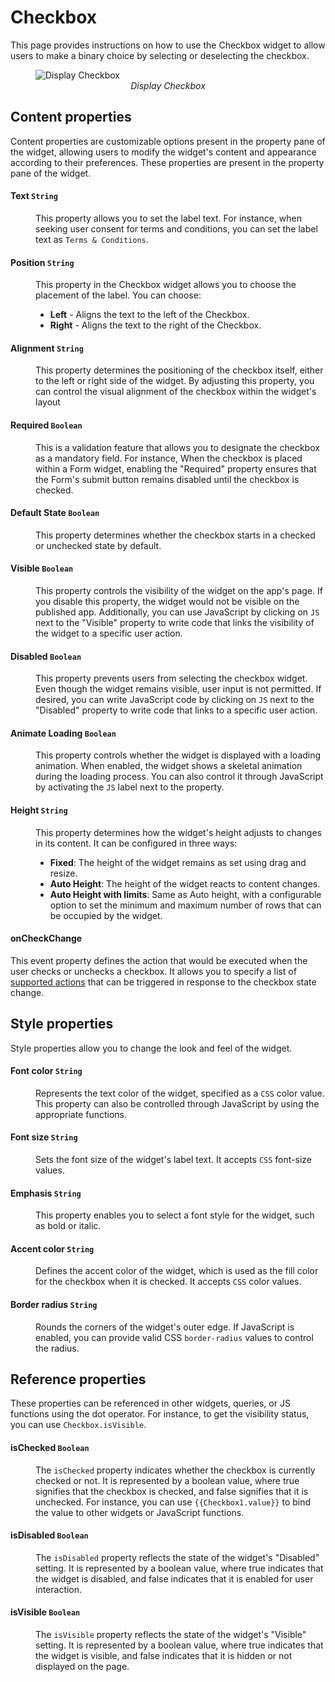 # Checkbox

This page provides instructions on how to use the Checkbox widget to allow users to make a binary choice by selecting or deselecting the checkbox.

<figure>
  <img src="/img/checkbox-img.png" style= {{width:"700px", height:"auto"}} alt="Display Checkbox"/>
  <figcaption align = "center"><i>Display Checkbox</i></figcaption>
</figure>

## Content properties

Content properties are customizable options present in the property pane of the widget, allowing users to modify the widget's content and appearance according to their preferences. These properties are present in the property pane of the widget.

#### Text `String`

 <dd>This property allows you to set the label text. For instance, when seeking user consent for terms and conditions, you can set the label text as <code>Terms & Conditions</code>.</dd>

#### Position `String`
<dd>
 This property in the Checkbox widget allows you to choose the placement of the label. You can choose:<br />

 * <b>Left</b> - Aligns the text to the left of the Checkbox.
 * <b>Right</b> - Aligns the text to the right of the Checkbox.

</dd>

#### Alignment `String`

<dd>
This property determines the positioning of the checkbox itself, either to the left or right side of the widget. By adjusting this property, you can control the visual alignment of the checkbox within the widget's layout
</dd>


#### Required `Boolean`

<dd>
This is a validation feature that allows you to designate the checkbox as a mandatory field. For instance, When the checkbox is placed within a Form widget, enabling the "Required" property ensures that the Form's submit button remains disabled until the checkbox is checked. 

</dd>

#### Default State `Boolean`

<dd>
This property determines whether the checkbox starts in a checked or unchecked state by default.
</dd>

#### Visible `Boolean`
<dd>

This property controls the visibility of the widget on the app's page. If you disable this property, the widget would not be visible on the published app. Additionally, you can use JavaScript by clicking on <code>JS</code> next to the "Visible" property to write code that links the visibility of the widget to a specific user action.
</dd>

#### Disabled `Boolean`

<dd>

This property prevents users from selecting the checkbox widget. Even though the widget remains visible, user input is not permitted. If desired, you can write JavaScript code by clicking on <code>JS</code> next to the "Disabled" property to write code that links to a specific user action.

</dd>

#### Animate Loading `Boolean`

<dd>

This property controls whether the widget is displayed with a loading animation. When enabled, the widget shows a skeletal animation during the loading process. You can also control it through JavaScript by activating the <code>JS</code> label next to the property.

</dd>

#### Height `String`

<dd>

This property determines how the widget's height adjusts to changes in its content. It can be configured in three ways:

* **Fixed**: The height of the widget remains as set using drag and resize.
* **Auto Height**: The height of the widget reacts to content changes.
* **Auto Height with limits**: Same as Auto height, with a configurable option to set the minimum and maximum number of rows that can be occupied by the widget.

</dd>

#### onCheckChange

This event property defines the action that would be executed when the user checks or unchecks a checkbox. It allows you to specify a list of [supported actions](http://localhost:3000/reference/appsmith-framework/widget-actions) that can be triggered in response to the checkbox state change.


## Style properties
Style properties allow you to change the look and feel of the widget.

#### Font color `String`

<dd>

Represents the text color of the widget, specified as a `CSS` color value. This property can also be controlled through JavaScript by using the appropriate functions.

</dd>

#### Font size `String`

<dd>

Sets the font size of the widget's label text. It accepts `CSS` font-size values.
</dd>

#### Emphasis `String`
<dd>
This property enables you to select a font style for the widget, such as bold or italic. 
</dd>

#### Accent color `String`

<dd>

Defines the accent color of the widget, which is used as the fill color for the checkbox when it is checked. It accepts `CSS` color values.
</dd>

#### Border radius `String`

<dd>

Rounds the corners of the widget's outer edge. If JavaScript is enabled, you can provide valid CSS `border-radius` values to control the radius.

</dd>

## Reference properties
These properties can be referenced in other widgets, queries, or JS functions using the dot operator. For instance, to get the visibility status, you can use `Checkbox.isVisible`.

#### isChecked `Boolean`
<dd>

The `isChecked` property indicates whether the checkbox is currently checked or not. It is represented by a boolean value, where true signifies that the checkbox is checked, and false signifies that it is unchecked. For instance, you can use `{{Checkbox1.value}}` to bind the value to other widgets or JavaScript functions.

</dd>

#### isDisabled `Boolean`

<dd>

The `isDisabled` property reflects the state of the widget's "Disabled" setting. It is represented by a boolean value, where true indicates that the widget is disabled, and false indicates that it is enabled for user interaction.
</dd>

#### isVisible `Boolean`
<dd>

The `isVisible` property reflects the state of the widget's "Visible" setting. It is represented by a boolean value, where true indicates that the widget is visible, and false indicates that it is hidden or not displayed on the page.
</dd>

